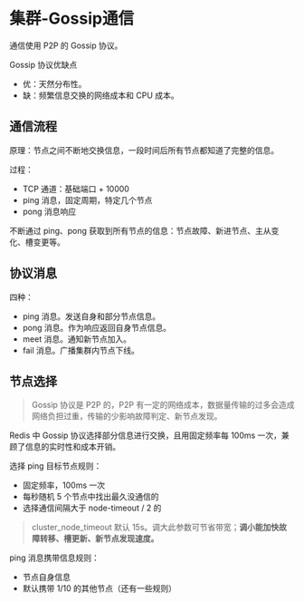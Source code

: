 # 集群-Gossip通信

通信使用 P2P 的 Gossip 协议。

Gossip 协议优缺点

- 优：天然分布性。
- 缺：频繁信息交换的网络成本和 CPU 成本。

## 通信流程

原理：节点之间不断地交换信息，一段时间后所有节点都知道了完整的信息。

过程：
- TCP 通道：基础端口 + 10000
- ping 消息，固定周期，特定几个节点
- pong 消息响应

不断通过 ping、pong 获取到所有节点的信息：节点故障、新进节点、主从变化、槽变更等。

## 协议消息

四种：

- ping 消息。发送自身和部分节点信息。
- pong 消息。作为响应返回自身节点信息。
- meet 消息。通知新节点加入。
- fail 消息。广播集群内节点下线。

## 节点选择

> Gossip 协议是 P2P 的，P2P 有一定的网络成本，数据量传输的过多会造成网络负担过重，传输的少影响故障判定、新节点发现。

Redis 中 Gossip 协议选择部分信息进行交换，且用固定频率每 100ms 一次，兼顾了信息的实时性和成本开销。

选择 ping 目标节点规则：

- 固定频率，100ms 一次
- 每秒随机 5 个节点中找出最久没通信的
- 选择通信间隔大于 node-timeout / 2 的

> cluster_node_timeout 默认 15s。调大此参数可节省带宽；**调小能加快故障转移、槽更新、新节点发现速度。**

ping 消息携带信息规则：

- 节点自身信息
- 默认携带 1/10 的其他节点（还有一些规则）